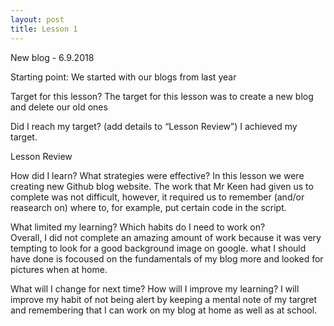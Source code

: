 ```yaml
---
layout: post
title: Lesson 1
---
```

New blog - 
6.9.2018


Starting point: 
We started with our blogs from last year

Target for this lesson? 
The target for this lesson was to create a new blog and delete our old ones

Did I reach my target? (add details to “Lesson Review”) 
I achieved my target.

Lesson Review 

How did I learn? What strategies were effective? In this lesson we were creating new Github blog website. 
The work that Mr Keen  had given us to complete was not difficult, however, it required us to remember (and/or reasearch on) where to, for example, put certain code in the script.
 
What limited my learning? Which habits do I need to work on?  
Overall, I did not complete an amazing amount of work because it was very tempting to look for a good background image on google. what I should have done is focoused on the fundamentals of my blog more and looked for pictures when at home.

What will I change for next time? How will I improve my learning? 
I will improve my habit of not being alert by keeping a mental note of my targret and remembering that I can work on my blog at home as well as at school.

